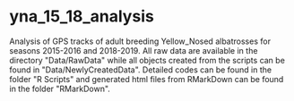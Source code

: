 # yna_15_18_analysis
Analysis of GPS tracks of adult breeding Yellow_Nosed albatrosses for seasons 2015-2016 and 2018-2019.
All raw data are available in the directory "Data/RawData" while all objects created from the scripts can be found in "Data/NewlyCreatedData".
Detailed codes can be found in the folder "R Scripts" and generated html files from RMarkDown can be found in the folder "RMarkDown". 
